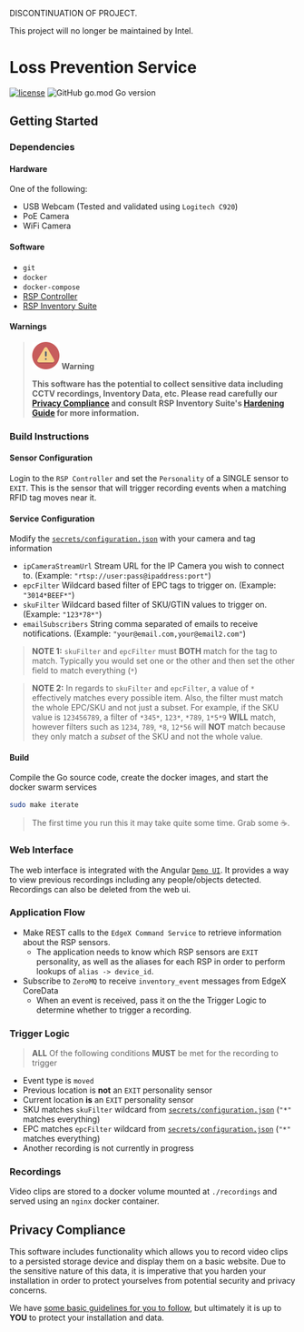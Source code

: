 DISCONTINUATION OF PROJECT. 

This project will no longer be maintained by Intel.

# Loss Prevention Service
[![license](https://img.shields.io/badge/license-Apache%20v2.0-blue.svg)](LICENSE)
![GitHub go.mod Go version](https://img.shields.io/github/go-mod/go-version/intel/rsp-sw-toolkit-im-suite-loss-prevention-service)

## Getting Started

### Dependencies
#### Hardware
One of the following:
- USB Webcam (Tested and validated using `Logitech C920`)
- PoE Camera
- WiFi Camera

#### Software
- `git`
- `docker`
- `docker-compose`
- [RSP Controller](https://github.com/intel/rsp-sw-toolkit-installer)
- [RSP Inventory Suite](https://github.com/intel/rsp-sw-toolkit-im-suite-inventory-suite)

#### Warnings
> ![](docs/images/alert-48.png) **Warning**
> 
> **This software has the potential to collect sensitive data including
> CCTV recordings, Inventory Data, etc.
> Please read carefully our [Privacy Compliance](#privacy-compliance) 
> and consult RSP Inventory Suite's
> [Hardening Guide](https://github.com/intel/rsp-sw-toolkit-im-suite-inventory-suite#hardening-your-installation)
> for more information.**

### Build Instructions

#### Sensor Configuration
Login to the `RSP Controller` and set the `Personality` of a SINGLE sensor to `EXIT`. This is the sensor that will trigger recording events when a matching RFID tag moves near it.

#### Service Configuration
Modify the [`secrets/configuration.json`](secrets/configuration.json) with your camera and tag information

- `ipCameraStreamUrl` Stream URL for the IP Camera you wish to connect to. (Example: `"rtsp://user:pass@ipaddress:port"`)
- `epcFilter` Wildcard based filter of EPC tags to trigger on. (Example: `"3014*BEEF*"`)
- `skuFilter` Wildcard based filter of SKU/GTIN values to trigger on. (Example: `"123*78*"`)
- `emailSubscribers` String comma separated of emails to receive notifications. (Example: `"your@email.com,your@email2.com"`)

> **NOTE 1:** `skuFilter` and `epcFilter` must **BOTH** match for the tag to match. Typically you would set one or the other and then set the other field to match everything (`*`)

> **NOTE 2:** In regards to `skuFilter` and `epcFilter`, a value of `*` effectively matches every possible item. Also, the filter must match the whole EPC/SKU and not just a subset. For example, if the SKU value is `123456789`, a filter of `*345*`, `123*`, `*789`, `1*5*9` **WILL** match, however filters such as `1234`, `789`, `*8`, `12*56` will **NOT** match because they only match a *subset* of the SKU and not the whole value.

#### Build
Compile the Go source code, create the docker images, and start the docker swarm services

```bash
sudo make iterate
```

> The first time you run this it may take quite some time. Grab some :coffee:.


### Web Interface
The web interface is integrated with the Angular [`Demo UI`](http://localhost:4200/loss-prevention). 
It provides a way to view previous recordings including any people/objects detected. 
Recordings can also be deleted from the web ui.

### Application Flow
- Make REST calls to the `EdgeX Command Service` to retrieve information about the RSP sensors. 
  - The application needs to know which RSP sensors are `EXIT` personality, as well as the aliases for each RSP in order to perform lookups of `alias -> device_id`.   
- Subscribe to `ZeroMQ` to receive `inventory_event` messages from EdgeX CoreData
  - When an event is received, pass it on the the Trigger Logic to determine whether to trigger a recording.

### Trigger Logic
> **ALL** Of the following conditions **MUST** be met for the recording to trigger
- Event type is `moved`
- Previous location is **not** an `EXIT` personality sensor
- Current location **is** an `EXIT` personality sensor
- SKU matches `skuFilter` wildcard from [`secrets/configuration.json`](secrets/configuration.json) (`"*"` matches everything)
- EPC matches `epcFilter` wildcard from [`secrets/configuration.json`](secrets/configuration.json) (`"*"` matches everything)
- Another recording is not currently in progress

### Recordings
Video clips are stored to a docker volume mounted at `./recordings` and served
using an `nginx` docker container.

## Privacy Compliance
This software includes functionality which allows you to record video clips
to a persisted storage device and display them on a basic website. Due to the sensitive nature of
this data, it is imperative that you harden your installation in order
to protect yourselves from potential security and privacy concerns.

We have [some basic guidelines for you to follow](https://github.com/intel/rsp-sw-toolkit-im-suite-inventory-suite#hardening-your-installation), but ultimately it is up to **YOU** 
to protect your installation and data.
